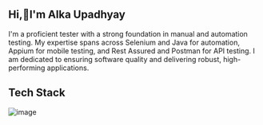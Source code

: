 ## Hi,👋I'm Alka Upadhyay

I'm a proficient tester with a strong foundation in manual and automation testing. My expertise spans across Selenium and Java for automation, Appium for mobile testing, and Rest Assured and Postman for API testing. I am dedicated to ensuring software quality and delivering robust, high-performing applications.

## Tech Stack 

![image](https://github.com/user-attachments/assets/b3c6ff16-b13b-4128-b114-304b091b3e5c)

